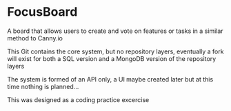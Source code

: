 # FocusBoard
A board that allows users to create and vote on features or tasks in a similar method to Canny.io

This Git contains the core system, but no repository layers, eventually a fork will exist for both a SQL version and a MongoDB version of the repository layers

The system is formed of an API only, a UI maybe created later but at this time nothing is planned...

This was designed as a coding practice excercise
